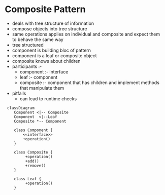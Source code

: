 # Composite Pattern 
- deals with tree structure of information
- compose objects into tree structure
- same operations applies on individual and composite and expect them to behave the same way
- tree structured
- component is building bloc of pattern 
- component is a leaf or composite object 
- composite knows about children 
- participants :-
  - component :- interface 
  - leaf :- component 
  - composite :- component that has children and implement methods that manipulate them
- pitfalls
  - can lead to runtime checks



```mermaid
 classDiagram
    Component <|-- Composite
    Component  <|--Leaf
    Composite *-- Component
  
    class Component {
        <<interface>>
        +operation()
    }
    
    class Composite {
         +operation()
         +add()
         +remove()
    }
    
    class Leaf {
         +operation()
    }
    
```